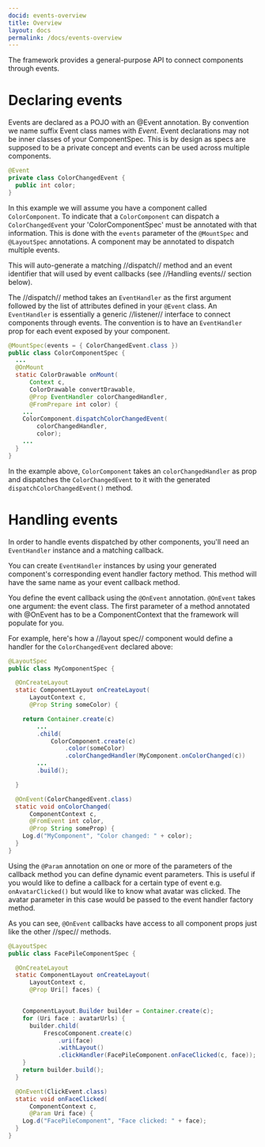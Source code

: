 ```yaml
---
docid: events-overview 
title: Overview
layout: docs
permalink: /docs/events-overview
---
```


The framework provides a general-purpose API to connect components through events.

# Declaring events

Events are declared as a POJO with an @Event annotation. By convention we name suffix Event class names with *Event*. Event declarations may not be inner classes of your ComponentSpec. This is by design as specs are supposed to be a private concept and events can be used across multiple components.

```java
@Event
private class ColorChangedEvent {
  public int color;
}
```

In this example we will assume you have a component called `ColorComponent`. To indicate that a `ColorComponent` can dispatch a `ColorChangedEvent` your 'ColorComponentSpec' must be annotated with that information. This is done with the `events` parameter of the `@MountSpec` and `@LayoutSpec` annotations. A component may be annotated to dispatch multiple events.

This will auto-generate a matching //dispatch// method and an event identifier that will used by event callbacks (see //Handling events// section below).

The //dispatch// method takes an `EventHandler` as the first argument followed by the list of attributes defined in your `@Event` class. An `EventHandler` is essentially a generic //listener// interface to connect components through events. The convention is to have an `EventHandler` prop for each event exposed by your component. 

```java
@MountSpec(events = { ColorChangedEvent.class })
public class ColorComponentSpec {
  ...
  @OnMount
  static ColorDrawable onMount(
      Context c,
      ColorDrawable convertDrawable,
      @Prop EventHandler colorChangedHandler,
      @FromPrepare int color) {
    ...
    ColorComponent.dispatchColorChangedEvent(
        colorChangedHandler,
        color);
    ...
  }
}
```

In the example above, `ColorComponent` takes an `colorChangedHandler` as prop and dispatches the `ColorChangedEvent` to it with the generated `dispatchColorChangedEvent()` method. 

# Handling events

In order to handle events dispatched by other components, you'll need an `EventHandler` instance and a matching callback.

You can create `EventHandler` instances by using your generated component's corresponding event handler factory method. This method will have the same name as your event callback method.

You define the event callback using the `@OnEvent` annotation. `@OnEvent` takes one argument: the event class.
The first parameter of a method annotated with @OnEvent has to be a ComponentContext that the framework will populate for you.

For example, here's how a //layout spec// component would define a handler for the `ColorChangedEvent` declared above:

```java
@LayoutSpec
public class MyComponentSpec {

  @OnCreateLayout
  static ComponentLayout onCreateLayout(
      LayoutContext c,
      @Prop String someColor) {

    return Container.create(c)
        ...
        .child(
            ColorComponent.create(c)
                .color(someColor)
                .colorChangedHandler(MyComponent.onColorChanged(c))
        ...
        .build();

  }

  @OnEvent(ColorChangedEvent.class)
  static void onColorChanged(
      ComponentContext c,
      @FromEvent int color,
      @Prop String someProp) {
    Log.d("MyComponent", "Color changed: " + color);
  }
}
```

Using the `@Param` annotation on one or more of the parameters of the callback method you can define dynamic event parameters. This is useful if you would like to define a callback for a certain type of event e.g. `onAvatarClicked()` but would like to know what avatar was clicked. The avatar parameter in this case would be passed to the event handler factory method.

As you can see, `@OnEvent` callbacks have access to all component props just like the other //spec// methods.

```java
@LayoutSpec
public class FacePileComponentSpec {

  @OnCreateLayout
  static ComponentLayout onCreateLayout(
      LayoutContext c,
      @Prop Uri[] faces) {


    ComponentLayout.Builder builder = Container.create(c);
    for (Uri face : avatarUrls) {
      builder.child(
          FrescoComponent.create(c)
              .uri(face)
              .withLayout()
              .clickHandler(FacePileComponent.onFaceClicked(c, face));
    }
    return builder.build();
  }

  @OnEvent(ClickEvent.class)
  static void onFaceClicked(
      ComponentContext c,
      @Param Uri face) {
    Log.d("FacePileComponent", "Face clicked: " + face);
  }
}
```
